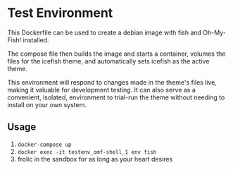 # Test Environment
This Dockerfile can be used to create a debian image with fish and Oh-My-Fish! installed.

The compose file then builds the image and starts a container, volumes the files for the icefish theme, and automatically sets icefish as the active theme.

This environment will respond to changes made in the theme's files live, making it valuable for development testing. It can also serve as a convenient, isolated, environment to trial-run the theme without needing to install on your own system.

## Usage
1. `docker-compose up`
1. `docker exec -it testenv_omf-shell_1 env fish`
1. frolic in the sandbox for as long as your heart desires
